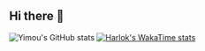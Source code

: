 ## Hi there 👋


![Yimou's GitHub stats](https://github-readme-stats.vercel.app/api?username=moumouta&show_icons=true&theme=transparent) 
[![Harlok's WakaTime stats](https://github-readme-stats.vercel.app/api/wakatime?username=moumouta)](https://github.com/anuraghazra/github-readme-stats)

<!--
**moumouta/moumouta** is a ✨ _special_ ✨ repository because its `README.md` (this file) appears on your GitHub profile.

Here are some ideas to get you started:

- 🔭 I’m currently working on ...
- 🌱 I’m currently learning ...
- 👯 I’m looking to collaborate on ...
- 🤔 I’m looking for help with ...
- 💬 Ask me about ...
- 📫 How to reach me: ...
- 😄 Pronouns: ...
- ⚡ Fun fact: ...
-->
